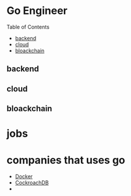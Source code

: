 # Go Engineer

Table of Contents
- [backend](#backend)
- [cloud](#cloud)
- [bloackchain](#bloackchain)

## backend

## cloud

## bloackchain

# jobs

# companies that uses go
- [Docker](https://www.docker.com/career-openings/)
- [CockroachDB](https://www.cockroachlabs.com/careers/open-positions/)
- 
